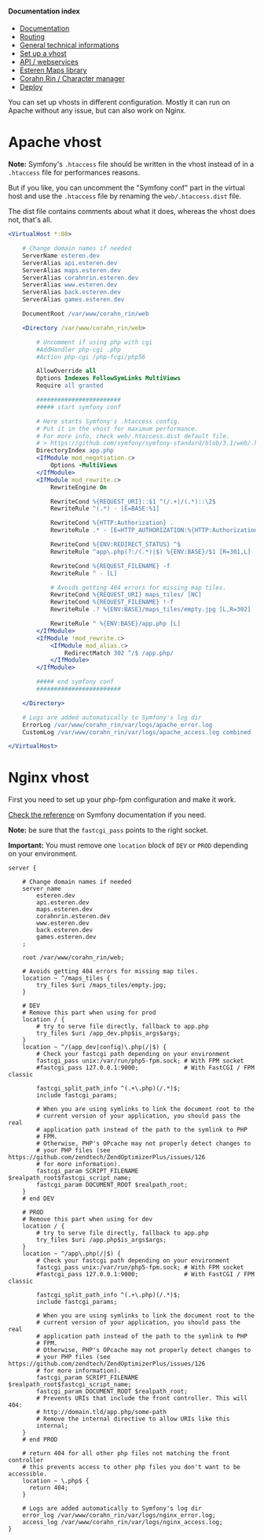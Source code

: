 
#### Documentation index

* [Documentation](../README.md)
* [Routing](routing.md)
* [General technical informations](technical.md)
* [Set up a vhost](vhosts.md)
* [API / webservices](api.md)
* [Esteren Maps library](maps.md)
* [Corahn Rin / Character manager](character_manager.md)
* [Deploy](deploy.md)

You can set up vhosts in different configuration.
Mostly it can run on Apache without any issue, but can also work on Nginx.

# Apache vhost

**Note:** Symfony's `.htaccess` file should be written in the vhost instead of in a `.htaccess` file for performances
reasons.

But if you like, you can uncomment the "Symfony conf" part in the virtual host and use the `.htaccess` file by renaming
the `web/.htaccess.dist` file.

The dist file contains comments about what it does, whereas the vhost does not, that's all.

```apache
<VirtualHost *:80>

    # Change domain names if needed
    ServerName esteren.dev
    ServerAlias api.esteren.dev
    ServerAlias maps.esteren.dev
    ServerAlias corahnrin.esteren.dev
    ServerAlias www.esteren.dev
    ServerAlias back.esteren.dev
    ServerAlias games.esteren.dev

    DocumentRoot /var/www/corahn_rin/web

    <Directory /var/www/corahn_rin/web>

        # Uncomment if using php with cgi
        #AddHandler php-cgi .php
        #Action php-cgi /php-fcgi/php56

        AllowOverride all
        Options Indexes FollowSymLinks MultiViews
        Require all granted

        ########################
        ##### start symfony conf

        # Here starts Symfony's .htaccess config.
        # Put it in the vhost for maximum performance.
        # For more info, check web/.htaccess.dist default file.
        # > https://github.com/symfony/symfony-standard/blob/3.1/web/.htaccess
        DirectoryIndex app.php
        <IfModule mod_negotiation.c>
            Options -MultiViews
        </IfModule>
        <IfModule mod_rewrite.c>
            RewriteEngine On

            RewriteCond %{REQUEST_URI}::$1 ^(/.+)/(.*)::\2$
            RewriteRule ^(.*) - [E=BASE:%1]

            RewriteCond %{HTTP:Authorization} .
            RewriteRule .* - [E=HTTP_AUTHORIZATION:%{HTTP:Authorization}]

            RewriteCond %{ENV:REDIRECT_STATUS} ^$
            RewriteRule ^app\.php(?:/(.*)|$) %{ENV:BASE}/$1 [R=301,L]

            RewriteCond %{REQUEST_FILENAME} -f
            RewriteRule ^ - [L]

            # Avoids getting 404 errors for missing map tiles.
            RewriteCond %{REQUEST_URI} maps_tiles/ [NC]
            RewriteCond %{REQUEST_FILENAME} !-f
            RewriteRule .? %{ENV:BASE}/maps_tiles/empty.jpg [L,R=302]

            RewriteRule ^ %{ENV:BASE}/app.php [L]
        </IfModule>
        <IfModule !mod_rewrite.c>
            <IfModule mod_alias.c>
                RedirectMatch 302 ^/$ /app.php/
            </IfModule>
        </IfModule>

        ##### end symfony conf
        ########################

    </Directory>

    # Logs are added automatically to Symfony's log dir
    ErrorLog /var/www/corahn_rin/var/logs/apache_error.log
    CustomLog /var/www/corahn_rin/var/logs/apache_access.log combined

</VirtualHost>
```

# Nginx vhost

First you need to set up your php-fpm configuration and make it work.

[Check the reference](http://symfony.com/doc/current/cookbook/configuration/web_server_configuration.html#nginx) on
Symfony documentation if you need.

**Note:** be sure that the `fastcgi_pass` points to the right socket.

**Important:** You must remove one `location` block of `DEV` or `PROD` depending on your environment.

```nginx
server {

    # Change domain names if needed
    server_name
        esteren.dev
        api.esteren.dev
        maps.esteren.dev
        corahnrin.esteren.dev
        www.esteren.dev
        back.esteren.dev
        games.esteren.dev
    ;

    root /var/www/corahn_rin/web;

    # Avoids getting 404 errors for missing map tiles.
    location ~ ^/maps_tiles {
        try_files $uri /maps_tiles/empty.jpg;
    }

    # DEV
    # Remove this part when using for prod
    location / {
        # try to serve file directly, fallback to app.php
        try_files $uri /app_dev.php$is_args$args;
    }
    location ~ ^/(app_dev|config)\.php(/|$) {
        # Check your fastcgi path depending on your environment
        fastcgi_pass unix:/var/run/php5-fpm.sock; # With FPM socket
        #fastcgi_pass 127.0.0.1:9000;             # With FastCGI / FPM classic

        fastcgi_split_path_info ^(.+\.php)(/.*)$;
        include fastcgi_params;
        
        # When you are using symlinks to link the document root to the
        # current version of your application, you should pass the real
        # application path instead of the path to the symlink to PHP
        # FPM.
        # Otherwise, PHP's OPcache may not properly detect changes to
        # your PHP files (see https://github.com/zendtech/ZendOptimizerPlus/issues/126
        # for more information).
        fastcgi_param SCRIPT_FILENAME $realpath_root$fastcgi_script_name;
        fastcgi_param DOCUMENT_ROOT $realpath_root;
    }
    # end DEV

    # PROD
    # Remove this part when using for dev
    location / {
        # try to serve file directly, fallback to app.php
        try_files $uri /app.php$is_args$args;
    }
    location ~ ^/app\.php(/|$) {
        # Check your fastcgi path depending on your environment
        fastcgi_pass unix:/var/run/php5-fpm.sock; # With FPM socket
        #fastcgi_pass 127.0.0.1:9000;             # With FastCGI / FPM classic

        fastcgi_split_path_info ^(.+\.php)(/.*)$;
        include fastcgi_params;

        # When you are using symlinks to link the document root to the
        # current version of your application, you should pass the real
        # application path instead of the path to the symlink to PHP
        # FPM.
        # Otherwise, PHP's OPcache may not properly detect changes to
        # your PHP files (see https://github.com/zendtech/ZendOptimizerPlus/issues/126
        # for more information).
        fastcgi_param SCRIPT_FILENAME $realpath_root$fastcgi_script_name;
        fastcgi_param DOCUMENT_ROOT $realpath_root;
        # Prevents URIs that include the front controller. This will 404:
        # http://domain.tld/app.php/some-path
        # Remove the internal directive to allow URIs like this
        internal;
    }
    # end PROD
    
    # return 404 for all other php files not matching the front controller
    # this prevents access to other php files you don't want to be accessible.
    location ~ \.php$ {
      return 404;
    }

    # Logs are added automatically to Symfony's log dir
    error_log /var/www/corahn_rin/var/logs/nginx_error.log;
    access_log /var/www/corahn_rin/var/logs/nginx_access.log;
}
```
